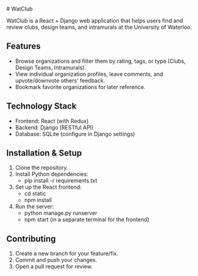 ﻿﻿# WatClub

WatClub is a React + Django web application that helps users find and review clubs, design teams, and intramurals at the University of Waterloo.

## Features
- Browse organizations and filter them by rating, tags, or type (Clubs, Design Teams, Intramurals).
- View individual organization profiles, leave comments, and upvote/downvote others' feedback.
- Bookmark favorite organizations for later reference.

## Technology Stack
- Frontend: React (with Redux)
- Backend: Django (RESTful API)
- Database: SQLite
(configure in Django settings)

## Installation & Setup
1. Clone the repository.  
2. Install Python dependencies:  
   - pip install -r requirements.txt  
3. Set up the React frontend:  
   - cd static  
   - npm install  
4. Run the server:  
   - python manage.py runserver  
   - npm start (in a separate terminal for the frontend)

## Contributing
1. Create a new branch for your feature/fix.  
2. Commit and push your changes.  
3. Open a pull request for review.